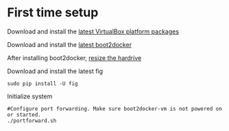 # First time setup

Download and install the [latest VirtualBox platform packages](https://www.virtualbox.org/wiki/Downloads)

Download and install the [latest boot2docker](https://github.com/boot2docker/osx-installer/releases)

After installing boot2docker, [resize the hardrive](boot2docker-init.sh)

Download and install the latest fig
```
sudo pip install -U fig
```

Initialize system
```
#Configure port forwarding. Make sure boot2docker-vm is not powered on or started.
./portforward.sh
```

